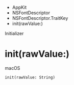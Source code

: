 

- AppKit
- NSFontDescriptor
- NSFontDescriptor.TraitKey
-  init(rawValue:) 

Initializer

# init(rawValue:)

macOS

``` source
init(rawValue: String)
```

